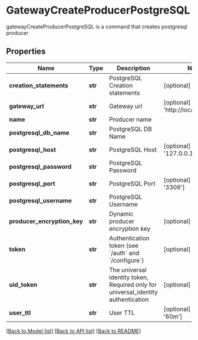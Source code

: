 # GatewayCreateProducerPostgreSQL

gatewayCreateProducerPostgreSQL is a command that creates postgresql producer
## Properties
Name | Type | Description | Notes
------------ | ------------- | ------------- | -------------
**creation_statements** | **str** | PostgreSQL Creation statements | [optional] 
**gateway_url** | **str** | Gateway url | [optional] [default to 'http://localhost:8000']
**name** | **str** | Producer name | 
**postgresql_db_name** | **str** | PostgreSQL DB Name | 
**postgresql_host** | **str** | PostgreSQL Host | [optional] [default to '127.0.0.1']
**postgresql_password** | **str** | PostgreSQL Password | 
**postgresql_port** | **str** | PostgreSQL Port | [optional] [default to '3306']
**postgresql_username** | **str** | PostgreSQL Username | 
**producer_encryption_key** | **str** | Dynamic producer encryption key | [optional] 
**token** | **str** | Authentication token (see &#x60;/auth&#x60; and &#x60;/configure&#x60;) | [optional] 
**uid_token** | **str** | The universal identity token, Required only for universal_identity authentication | [optional] 
**user_ttl** | **str** | User TTL | [optional] [default to '60m']

[[Back to Model list]](../README.md#documentation-for-models) [[Back to API list]](../README.md#documentation-for-api-endpoints) [[Back to README]](../README.md)


